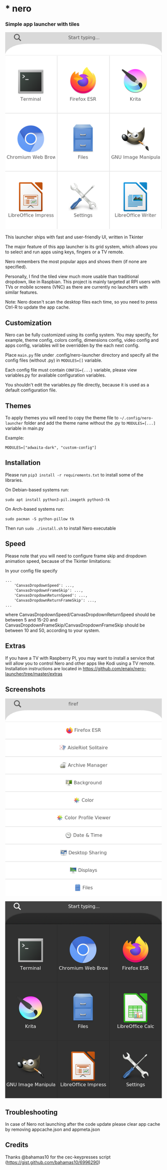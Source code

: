 # * nero

### Simple app launcher with tiles

![nero-launcher](img/screen1.png)

This launcher ships with fast and user-friendly UI, written in Tkinter

The major feature of this app launcher is its grid system, which allows you to select and run apps using keys, fingers or a TV remote.

Nero remembers the most popular apps and shows them (if none are specified).

Personally, I find the tiled view much more usable than traditional dropdown, like in Raspbian.
This project is mainly targeted at RPI users with TVs or mobile screens (VNC) as there are currently no launchers with similar features.

Note: Nero doesn't scan the desktop files each time, so you need to press Ctrl-R to update the app cache.

## Customization

Nero can be fully customized using its config system.
You may specify, for example, theme config, colors config, dimensions config, video config and apps config, variables will be overridden by the each next config.

Place `main.py` file under .config/nero-launcher directory and specify all the config files (without .py) in `MODULES=[]` variable.

Each config file must contain `CONFIG={...}` variable, please view variables.py for available configuration variables.

You shouldn't edit the variables.py file directly, because it is used as a default configuration file.

## Themes

To apply themes you will need to copy the theme file to `~/.config/nero-launcher` folder and add the theme name without the .py to `MODULES=[...]` variable in main.py

Example:

```
MODULES=["adwaita-dark", "custom-config"]
```

## Installation

Please run `pip3 install -r requirements.txt` to install some of the libraries.

On Debian-based systems run:

`sudo apt install python3-pil.imagetk python3-tk`

On Arch-based systems run:

`sudo pacman -S python-pillow tk`



Then run `sudo ./install.sh` to install Nero executable

## Speed

Please note that you will need to configure frame skip and dropdown animation speed, because of the Tkinter limitations:

In your config file specify

```
...
    'CanvasDropdownSpeed': ...,
    'CanvasDropdownFrameSkip': ...,
    'CanvasDropdownReturnSpeed': ...,
    'CanvasDropdownReturnFrameSkip': ...,
...
```

where CanvasDropdownSpeed/CanvasDropdownReturnSpeed should be between 5 and 15-20 and CanvasDropdownFrameSkip/CanvasDropdownFrameSkip should be between 10 and 50, according to your system.

## Extras

If you have a TV with Raspberry PI, you may want to install a service that will allow you to control Nero and other apps like Kodi using a TV remote.
Installation instructions are located in https://github.com/enaix/nero-launcher/tree/master/extras

## Screenshots

![nero-launcher dropdown](img/screen2.png)

![nero-launcher adwaita-dark](img/screen3.png)

## Troubleshooting

In case of Nero not launching after the code update please clear app cache by removing appcache.json and appmeta.json

## Credits

Thanks @bahamas10 for the cec-keypresses script (https://gist.github.com/bahamas10/6996290)
